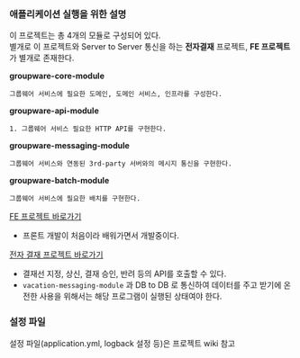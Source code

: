 ### 애플리케이션 실행을 위한 설명
이 프로젝트는 총 4개의 모듈로 구성되어 있다.   
별개로 이 프로젝트와 Server to Server 통신을 하는 **전자결재** 프로젝트, **FE 프로젝트**가 별개로 존재한다.

**groupware-core-module**   
```
그룹웨어 서비스에 필요한 도메인, 도메인 서비스, 인프라를 구성한다.
```

**groupware-api-module**   
```
1. 그룹웨어 서비스 필요한 HTTP API를 구현한다. 
```

**groupware-messaging-module**  
```
그룹웨어 서비스와 연동된 3rd-party 서버와의 메시지 통신을 구현한다.
```

**groupware-batch-module**
```
그룹웨어 서비스에 필요한 배치를 구현한다.
```

[FE 프로젝트 바로가기](https://github.com/JxxHxxx/confirm-service-fe)   
- 프론트 개발이 처음이라 배워가면서 개발중이다.

[전자 결재 프로젝트 바로가기](https://github.com/JxxHxxx/confirm-server)   
- 결재선 지정, 상신, 결재 승인, 반려 등의 API를 호출할 수 있다.
- `vacation-messaging-module` 과 DB to DB 로 통신하여 데이터를 주고 받기에 온전한 사용을 위해서는 해당 프로그램이 실행된 상태여야 한다.

### 설정 파일
설정 파일(application.yml, logback 설정 등)은 프로젝트 wiki 참고
